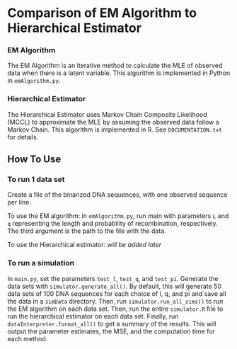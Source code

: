 # Comparison of EM Algorithm to Hierarchical Estimator

### EM Algorithm

The EM Algorithm is an iterative method to calculate the MLE
of observed data when there is a latent variable. This
algorithm is implemented in Python in `emAlgorithm.py`.

### Hierarchical Estimator

The Hierarchical Estimator uses Markov Chain Composite
Likelihood (MCCL) to approximate the MLE by assuming the
observed data follow a Markov Chain. This algorithm is
implemented in R. See `DOCUMENTATION.txt` for details.


## How To Use

### To run 1 data set

Create a file of the binarized DNA sequences, with one observed
sequence per line. 

To use the EM algorithm: in `emAlgorithm.py`, run main with parameters `L` 
and `q` representing the length and probability of recombination,
respectively. The third argument is the path to the file with the
data.

To use the Hierarchical estimator: *will be added later*

### To run a simulation

In `main.py`, set the parameters `test_l`, `test_q`, and `test_pi`.
Generate the data sets with `simulator.generate_all()`. By default,
this will generate 50 data sets of 100 DNA sequences for each choice
of l, q, and pi and save all the data in a `simData` directory. Then,
run `simulator.run_all_sims()` to run the EM algorithm on each
data set. Then, run the entire `simulator.R` file to run the
hierarchical estimator on each data set. Finally, run
`dataInterpreter.format_all()` to get a summary of the results. 
This will output the parameter estimates, the MSE, and the computation
time for each method.